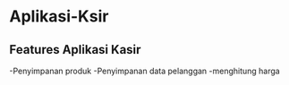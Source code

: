 # Aplikasi-Ksir 


## Features Aplikasi Kasir
-Penyimpanan produk
-Penyimpanan data pelanggan
-menghitung harga
